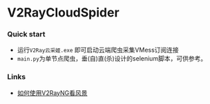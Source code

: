 # V2RayCloudSpider
### Quick start

- 运行`V2Ray云采姬.exe` 即可启动云端爬虫采集VMess订阅连接
- `main.py`为单节点爬虫，垂(自)直(杀)设计的selenium脚本，可供参考。

### Links
- [如何使用V2RayNG看风景](https://github.com/Alvin9999/new-pac/wiki/v2ray%E5%90%84%E5%B9%B3%E5%8F%B0%E5%9B%BE%E6%96%87%E4%BD%BF%E7%94%A8%E6%95%99%E7%A8%8B)
